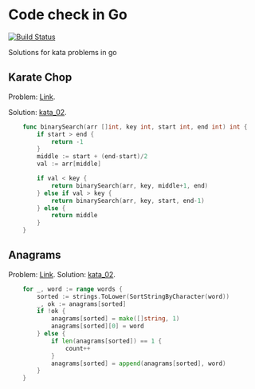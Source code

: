 # Code check in Go
[![Build Status](https://travis-ci.org/Eslem/GoCodeCheck.svg?branch=master)](https://travis-ci.org/Eslem/GoCodeCheck)

Solutions for kata problems in go

## Karate Chop
Problem: [Link](http://codekata.com/kata/kata02-karate-chop/).

Solution: [kata_02](kata_02.go).
```go
    func binarySearch(arr []int, key int, start int, end int) int {
        if start > end {
            return -1
        }
        middle := start + (end-start)/2
        val := arr[middle]

        if val < key {
            return binarySearch(arr, key, middle+1, end)
        } else if val > key {
            return binarySearch(arr, key, start, end-1)
        } else {
            return middle
        }
    }
```



## Anagrams
Problem: [Link](http://codekata.com/kata/kata06-anagrams/).
Solution: [kata_02](kata_02.go).
```go
    for _, word := range words {
		sorted := strings.ToLower(SortStringByCharacter(word))
		_, ok := anagrams[sorted]
		if !ok {
			anagrams[sorted] = make([]string, 1)
			anagrams[sorted][0] = word
		} else {
			if len(anagrams[sorted]) == 1 {
				count++
			}
			anagrams[sorted] = append(anagrams[sorted], word)
		}
	}
```